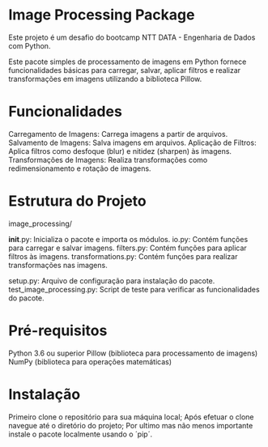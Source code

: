 # Image Processing Package
Este projeto é um desafio do bootcamp NTT DATA - Engenharia de Dados com Python.
 
Este pacote simples de processamento de imagens em Python fornece funcionalidades básicas para carregar, salvar, aplicar filtros e realizar transformações em imagens utilizando a biblioteca Pillow.

# Funcionalidades
Carregamento de Imagens: Carrega imagens a partir de arquivos.
Salvamento de Imagens: Salva imagens em arquivos.
Aplicação de Filtros: Aplica filtros como desfoque (blur) e nitidez (sharpen) às imagens.
Transformações de Imagens: Realiza transformações como redimensionamento e rotação de imagens.

# Estrutura do Projeto
image_processing/
 
 __init__.py: Inicializa o pacote e importa os módulos.
 io.py: Contém funções para carregar e salvar imagens.
 filters.py: Contém funções para aplicar filtros às imagens.
 transformations.py: Contém funções para realizar transformações nas imagens.

setup.py: Arquivo de configuração para instalação do pacote.
test_image_processing.py: Script de teste para verificar as funcionalidades do pacote.

# Pré-requisitos
Python 3.6 ou superior
Pillow (biblioteca para processamento de imagens)
NumPy (biblioteca para operações matemáticas)

# Instalação
Primeiro clone o repositório para sua máquina local;
Após efetuar o clone navegue até o diretório do projeto;
Por ultimo mas não menos importante instale o pacote localmente usando o ´pip´.
